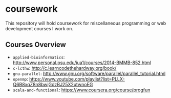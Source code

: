 # coursework

This repository will hold coursework for miscellaneous programming or web development courses I work on.

## Courses Overview

- `applied-bioinformatics`:
  http://www.personal.psu.edu/iua1/courses/2014-BMMB-852.html
- `c-lcthw`: http://c.learncodethehardway.org/book/
- `gnu-parallel`: http://www.gnu.org/software/parallel/parallel_tutorial.html
- `openmp`:
  https://www.youtube.com/playlist?list=PLLX-Q6B8xqZ8n8bwjGdzBJ25X2utwnoEG
- `scala-and-functional`: https://www.coursera.org/course/progfun
